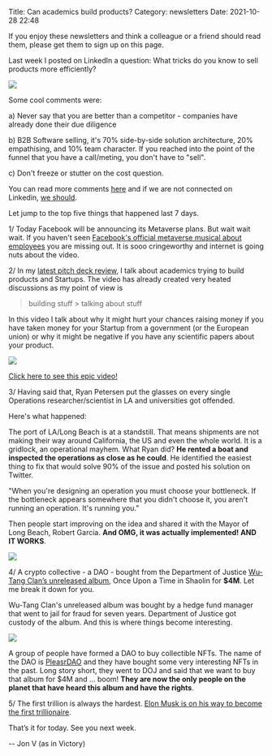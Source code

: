 Title: Can academics build products?
Category: newsletters 
Date: 2021-10-28 22:48

If you enjoy these newsletters and think a colleague or a friend should read them, please get them to sign up on this page.

Last week I posted on LinkedIn a question: What tricks do you know to sell products more efficiently?

![](https://sendfoxprod.b-cdn.net/media/7IbbWPotOF0n3s5JMUwWG8Kwjdie7g2hbt6z4LWi16325)

Some cool comments were:

a) Never say that you are better than a competitor - companies have already done their due diligence

b) B2B Software selling, it's 70% side-by-side solution architecture, 20% empathising, and 10% team character. If you reached into the point of the funnel that you have a call/meting, you don't have to "sell".

c) Don't freeze or stutter on the cost question.



You can read more comments [here](https://www.linkedin.com/posts/johnvlachoyiannis_one-thing-i-learnt-as-an-entrepreneur-trying-activity-6859087531116494848-kxz7) and if we are not connected on Linkedin, [we should](https://www.linkedin.com/in/johnvlachoyiannis/).



Let jump to the top five things that happened last 7 days.



1/ Today Facebook will be announcing its Metaverse plans. But wait wait wait. If you haven't seen [Facebook's official metaverse musical about employees](https://boingboing.net/2021/10/27/watch-facebooks-metaverse-musical-about-open-enrollment-for-benefits.html) you are missing out. It is sooo cringeworthy and internet is going nuts about the video.



2/ In my [latest pitch deck review](https://youtu.be/vS3EXCXkZnY), I talk about academics trying to build products and Startups. The video has already created very heated discussions as my point of view is



> building stuff > talking about stuff


In this video I talk about why it might hurt your chances raising money if you have taken money for your Startup from a government (or the European union) or why it might be negative if you have any scientific papers about your product.



![](https://sendfoxprod.b-cdn.net/media/dFT40SmMpqjZja8nWnRyYh86PIjWTQFJo3jp88Im16325)



[Click here to see this epic video!](https://youtu.be/vS3EXCXkZnY)



3/ Having said that, Ryan Petersen put the glasses on every single Operations researcher/scientist in LA and universities got offended.



Here's what happened:



The port of LA/Long Beach is at a standstill. That means shipments are not making their way around California, the US and even the whole world. It is a gridlock, an operational mayhem. What Ryan did? **He rented a boat and inspected the operations as close as he could**. He identified the easiest thing to fix that would solve 90% of the issue and posted his solution on Twitter.



"When you're designing an operation you must choose your bottleneck. If the bottleneck appears somewhere that you didn't choose it, you aren't running an operation. It's running you."


Then people start improving on the idea and shared it with the Mayor of Long Beach, Robert Garcia. **And OMG, it was actually implemented! AND IT WORKS**.



![](https://sendfoxprod.b-cdn.net/media/DaXp7SlpYFsC4Iqjji5IoqOzvt6Sv8j4UKKixp3D16325)



4/ A crypto collective - a DAO - bought from the Department of Justice [Wu-Tang Clan’s unreleased album](https://pleasr.mirror.xyz/PTzSIYe6LbNW55i_Jo4S_fgqIiDp3d7YblpikQ1iRks), Once Upon a Time in Shaolin for **$4M**. Let me break it down for you.



Wu-Tang Clan's unreleased album was bought by a hedge fund manager that went to jail for fraud for seven years. Department of Justice got custody of the album. And this is where things become interesting.



![](https://sendfoxprod.b-cdn.net/media/XUTAIVjPcKB0xoV8mwcm9ppXcrLPbKs7EvyJOnO316325)



A group of people have formed a DAO to buy collectible NFTs. The name of the DAO is [PleasrDAO](https://pleasr.org/) and they have bought some very interesting NFTs in the past. Long story short, they went to DOJ and said that we want to buy that album for $4M and ... boom! **They are now the only people on the planet that have heard this album and have the rights**.



5/ The first trillion is always the hardest. [Elon Musk is on his way to become the first trillionaire](https://www.theguardian.com/technology/2021/oct/20/spacex-could-make-elon-musk-world-first-trillionaire-says-morgan-stanley).



That’s it for today. See you next week.



-- Jon V (as in Victory)
